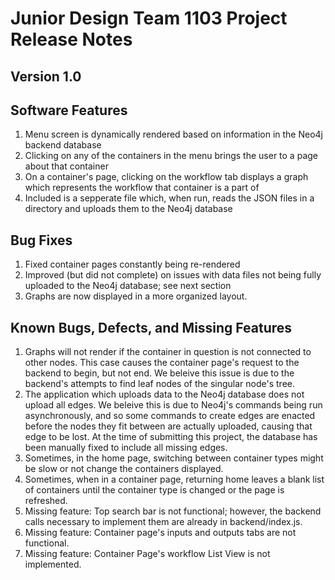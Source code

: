 # Junior Design Team 1103 Project Release Notes

## Version 1.0

## Software Features
1. Menu screen is dynamically rendered based on information in the Neo4j backend database
2. Clicking on any of the containers in the menu brings the user to a page about that container
3. On a container's page, clicking on the workflow tab displays a graph which represents the workflow that container is a part of
4. Included is a sepperate file which, when run, reads the JSON files in a directory and uploads them to the Neo4j database

## Bug Fixes
1. Fixed container pages constantly being re-rendered
2. Improved (but did not complete) on issues with data files not being fully uploaded to the Neo4j database; see next section
3. Graphs are now displayed in a more organized layout.

## Known Bugs, Defects, and Missing Features
1. Graphs will not render if the container in question is not connected to other nodes. This case causes the container page's request to the backend to begin, but not end. We beleive this issue is due to the backend's attempts to find leaf nodes of the singular node's tree.
2. The application which uploads data to the Neo4j database does not upload all edges. We beleive this is due to Neo4j's commands being run asynchronously, and so some commands to create edges are enacted before the nodes they fit between are actually uploaded, causing that edge to be lost. At the time of submitting this project, the database has been manually fixed to include all missing edges.
3. Sometimes, in the home page, switching between container types might be slow or not change the containers displayed.
4. Sometimes, when in a container page, returning home leaves a blank list of containers until the container type is changed or the page is refreshed.
5. Missing feature: Top search bar is not functional; however, the backend calls necessary to implement them are already in backend/index.js.
6. Missing feature: Container page's inputs and outputs tabs are not functional.
7. Missing feature: Container Page's workflow List View is not implemented.